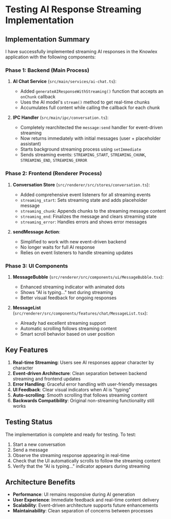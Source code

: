 # Testing AI Response Streaming Implementation

## Implementation Summary

I have successfully implemented streaming AI responses in the Knowlex application with the following components:

### Phase 1: Backend (Main Process)
1. **AI Chat Service** (`src/main/services/ai-chat.ts`):
   - Added `generateAIResponseWithStreaming()` function that accepts an `onChunk` callback
   - Uses the AI model's `stream()` method to get real-time chunks
   - Accumulates full content while calling the callback for each chunk

2. **IPC Handler** (`src/main/ipc/conversation.ts`):
   - Completely rearchitected the `message:send` handler for event-driven streaming
   - Now returns immediately with initial messages (user + placeholder assistant)
   - Starts background streaming process using `setImmediate`
   - Sends streaming events: `STREAMING_START`, `STREAMING_CHUNK`, `STREAMING_END`, `STREAMING_ERROR`

### Phase 2: Frontend (Renderer Process)
1. **Conversation Store** (`src/renderer/src/stores/conversation.ts`):
   - Added comprehensive event listeners for all streaming events
   - `streaming_start`: Sets streaming state and adds placeholder message
   - `streaming_chunk`: Appends chunks to the streaming message content
   - `streaming_end`: Finalizes the message and clears streaming state
   - `streaming_error`: Handles errors and shows error messages

2. **sendMessage Action**:
   - Simplified to work with new event-driven backend
   - No longer waits for full AI response
   - Relies on event listeners to handle streaming updates

### Phase 3: UI Components
1. **MessageBubble** (`src/renderer/src/components/ui/MessageBubble.tsx`):
   - Enhanced streaming indicator with animated dots
   - Shows "AI is typing..." text during streaming
   - Better visual feedback for ongoing responses

2. **MessageList** (`src/renderer/src/components/features/chat/MessageList.tsx`):
   - Already had excellent streaming support
   - Automatic scrolling follows streaming content
   - Smart scroll behavior based on user position

## Key Features

1. **Real-time Streaming**: Users see AI responses appear character by character
2. **Event-driven Architecture**: Clean separation between backend streaming and frontend updates
3. **Error Handling**: Graceful error handling with user-friendly messages
4. **UI Feedback**: Clear visual indicators when AI is "typing"
5. **Auto-scrolling**: Smooth scrolling that follows streaming content
6. **Backwards Compatibility**: Original non-streaming functionality still works

## Testing Status

The implementation is complete and ready for testing. To test:

1. Start a new conversation
2. Send a message
3. Observe the streaming response appearing in real-time
4. Check that the UI automatically scrolls to follow the streaming content
5. Verify that the "AI is typing..." indicator appears during streaming

## Architecture Benefits

- **Performance**: UI remains responsive during AI generation
- **User Experience**: Immediate feedback and real-time content delivery
- **Scalability**: Event-driven architecture supports future enhancements
- **Maintainability**: Clean separation of concerns between processes